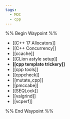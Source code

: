 ```yaml
---
tags:
  - MOC
  - cpp
---
```


%% Begin Waypoint %%
- [[C++ 17 Allocators]]
- [[C++ Concurrency]]
- [[ccache]]
- [[CLion astyle setup]]
- **[[cpp template trickery]]**
- [[cpp tools]]
- [[cppcheck]]
- [[mutate_cpp]]
- [[pmccabe]]
- [[SEQLock]]
- [[valgrind]]
- [[vcperf]]

%% End Waypoint %%
